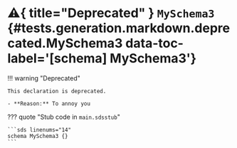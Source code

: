 # :warning:{ title="Deprecated" } <code class="doc-symbol doc-symbol-schema"></code> `MySchema3` {#tests.generation.markdown.deprecated.MySchema3 data-toc-label='[schema] MySchema3'}

!!! warning "Deprecated"

    This declaration is deprecated.

    - **Reason:** To annoy you

??? quote "Stub code in `main.sdsstub`"

    ```sds linenums="14"
    schema MySchema3 {}
    ```
